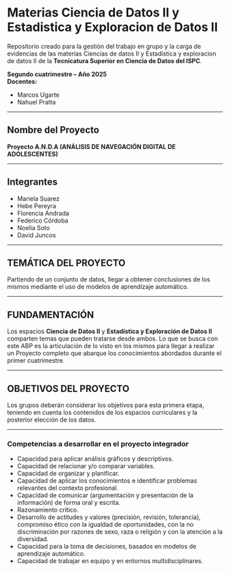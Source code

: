 # Materias Ciencia de Datos II y Estadistica y Exploracion de Datos II

Repositorio creado para la gestión del trabajo en grupo y la carga de evidencias de las materias Ciencias de datos II y Estadistica y exploracion de datos II de la **Tecnicatura Superior en Ciencia de Datos del ISPC**.

**Segundo cuatrimestre – Año 2025**  
**Docentes:**  
- Marcos Ugarte  
- Nahuel Pratta  

---

## Nombre del Proyecto

**Proyecto A.N.D.A (ANÁLISIS DE NAVEGACIÓN DIGITAL DE ADOLESCENTES)**


---

## Integrantes

- Mariela Suarez
- Hebe Pereyra  
- Florencia Andrada  
- Federico Córdoba  
- Noelia Soto  
- David Juncos

---
## TEMÁTICA DEL PROYECTO

Partiendo de un conjunto de datos, llegar a obtener conclusiones de los mismos mediante el uso de modelos de aprendizaje automático.

---

## FUNDAMENTACIÓN

Los espacios **Ciencia de Datos II** y **Estadística y Exploración de Datos II** comparten temas que pueden tratarse desde ambos. Lo que se busca con este ABP es la articulación de lo visto en los mismos para llegar a realizar un Proyecto completo que abarque los
conocimientos abordados durante el primer cuatrimestre.

---

## OBJETIVOS DEL PROYECTO

Los grupos deberán considerar los objetivos para esta primera etapa, teniendo en cuenta los contenidos de los espacios curriculares y la posterior elección de los datos.

---

### Competencias a desarrollar en el proyecto integrador

- Capacidad para aplicar análisis gráficos y descriptivos.  
- Capacidad de relacionar y/o comparar variables.  
- Capacidad de organizar y planificar.  
- Capacidad de aplicar los conocimientos e identificar problemas relevantes del contexto profesional.  
- Capacidad de comunicar (argumentación y presentación de la información) de forma oral y escrita.  
- Razonamiento crítico.  
- Desarrollo de actitudes y valores (precisión, revisión, tolerancia), compromiso ético con la igualdad de oportunidades, con la no discriminación por razones de sexo, raza o religión y con la atención a la diversidad.  
- Capacidad para la toma de decisiones, basados en modelos de aprendizaje automático.  
- Capacidad de trabajar en equipo y en entornos multidisciplinares.

